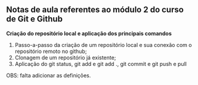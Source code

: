 ## Notas de aula referentes ao módulo 2 do curso de Git e Github

**Criação do repositório local e aplicação dos principais comandos**

1. Passo-a-passo da criação de um repositório local e sua conexão com o repositório remoto no github;
2. Clonagem de um repositório já existente;
3. Aplicação do git status, git add e git add ., git commit e git push e pull

OBS: falta adicionar as definições.

